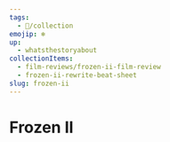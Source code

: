 ```yaml
---
tags:
  - 📂/collection
emojip: ❄️
up:
  - whatsthestoryabout
collectionItems:
  - film-reviews/frozen-ii-film-review
  - frozen-ii-rewrite-beat-sheet
slug: frozen-ii
---
```

# Frozen II
